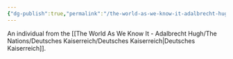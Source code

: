 ```yaml
---
{"dg-publish":true,"permalink":"/the-world-as-we-know-it-adalbrecht-hugh/the-nations/deutsches-kaiserreich/kaiserian/"}
---
```


An individual from the [[The World As We Know It - Adalbrecht Hugh/The Nations/Deutsches Kaiserreich/Deutsches Kaiserreich\|Deutsches Kaiserreich]].